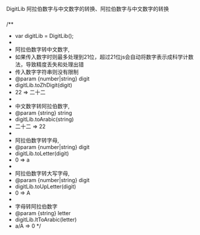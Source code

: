 
DigitLib 阿拉伯数字与中文数字的转换、阿拉伯数字与中文数字的转换

###

/**
 * var digitLib = DigitLib();
 *
 * 阿拉伯数字转中文数字,
 * 如果传入数字时则最多处理到21位，超过21位js会自动将数字表示成科学计数法，导致精度丢失和处理出错
 * 传入数字字符串则没有限制
 * @param {number|string} digit
 * digitLib.toZhDigit(digit)
 * 22 => 二十二
 *
 * 中文数字转阿拉伯数字,
 * @param {string} string
 * digitLib.toArabic(string)
 * 二十二 => 22
 *
 * 阿拉伯数字转字母,
 * @param {number|string} digit
 * digitLib.toLetter(digit)
 * 0 => a
 *
 * 阿拉伯数字转大写字母,
 * @param {number|string} digit
 * digitLib.toUpLetter(digit)
 * 0 => A
 *
 * 字母转阿拉伯数字
 * @param {string} letter
 * digitLib.ltToArabic(letter)
 * a/A => 0
 */
